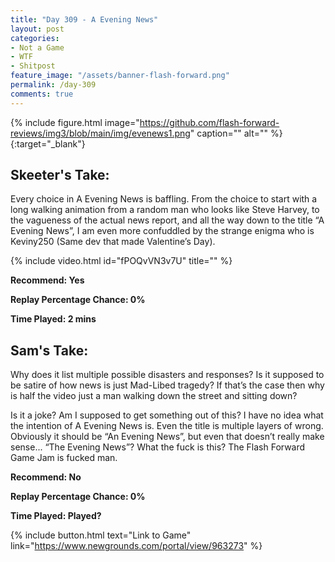 ```yaml
---
title: "Day 309 - A Evening News"
layout: post
categories:
- Not a Game
- WTF
- Shitpost
feature_image: "/assets/banner-flash-forward.png"
permalink: /day-309
comments: true
---
```


{% include figure.html image="https://github.com/flash-forward-reviews/img3/blob/main/img/evenews1.png" caption="" alt="" %}{:target="_blank"}
 
## Skeeter's Take:

Every choice in A Evening News is baffling. From the choice to start with a long walking animation from a random man who looks like Steve Harvey, to the vagueness of the actual news report, and all the way down to the title “A Evening News”, I am even more confuddled by the strange enigma who is Keviny250 (Same dev that made Valentine’s Day).

{% include video.html id="fPOQvVN3v7U" title="" %}

**Recommend: Yes**

**Replay Percentage Chance: 0%**

**Time Played: 2 mins**

## Sam's Take:

Why does it list multiple possible disasters and responses? Is it supposed to be satire of how news is just Mad-Libed tragedy? If that’s the case then why is half the video just a man walking down the street and sitting down?

Is it a joke? Am I supposed to get something out of this? I have no idea what the intention of A Evening News is. Even the title is multiple layers of wrong. Obviously it should be “An Evening News”, but even that doesn’t really make sense... “The Evening News”? What the fuck is this? The Flash Forward Game Jam is fucked man.


**Recommend: No**

**Replay Percentage Chance: 0%**

**Time Played: Played?**

{% include button.html text="Link to Game" link="https://www.newgrounds.com/portal/view/963273" %}